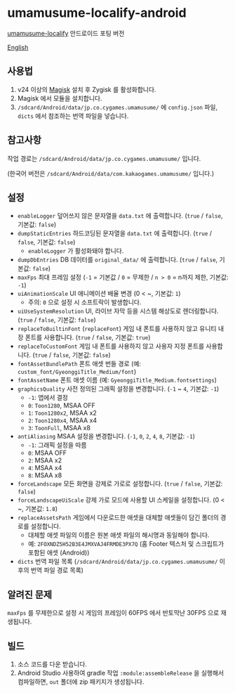 # umamusume-localify-android
[umamusume-localify](https://github.com/GEEKiDoS/umamusume-localify) 안드로이드 포팅 버전

[English](README.md)

## 사용법
1. v24 이상의 [Magisk](https://github.com/topjohnwu/Magisk) 설치 후 Zygisk 를 활성화합니다.
2. Magisk 에서 모듈을 설치합니다.
3. `/sdcard/Android/data/jp.co.cygames.umamusume/` 에 `config.json` 파일, `dicts` 에서 참조하는 번역 파일을 넣습니다.

## 참고사항
작업 경로는 `/sdcard/Android/data/jp.co.cygames.umamusume/` 입니다.

(한국어 버전은 `/sdcard/Android/data/com.kakaogames.umamusume/` 입니다.)

## 설정
- `enableLogger` 덮어쓰지 않은 문자열을 `data.txt` 에 출력합니다. (`true` / `false`, 기본값: `false`)
- `dumpStaticEntries` 하드코딩된 문자열을 `data.txt` 에 출력합니다. (`true` / `false`, 기본값: `false`)
  - `enableLogger` 가 활성화돼야 합니다.
- `dumpDbEntries` DB 데이터를 `original_data/` 에 출력합니다. (`true` / `false`, 기본값: `false`)
- `maxFps` 최대 프레임 설정 (`-1` = 기본값 / `0` = 무제한 / `n > 0` = n까지 제한, 기본값: `-1`)
- `uiAnimationScale` UI 애니메이션 배율 변경 (0 < ~, 기본값: `1`)
  - 주의: `0` 으로 설정 시 소프트락이 발생합니다.
- `uiUseSystemResolution` UI, 라이브 자막 등을 시스템 해상도로 렌더링합니다. (`true` / `false`, 기본값: `false`)
- `replaceToBuiltinFont` (`replaceFont`) 게임 내 폰트를 사용하지 않고 유니티 내장 폰트를 사용합니다. (`true` / `false`, 기본값: `true`)
- `replaceToCustomFont` 게임 내 폰트를 사용하지 않고 사용자 지정 폰트를 사용합니다. (`true` / `false`, 기본값: `false`)
- `fontAssetBundlePath` 폰트 애셋 번들 경로 (예: `custom_font/GyeonggiTitle_Medium/font`)
- `fontAssetName` 폰트 애셋 이름 (예: `GyeonggiTitle_Medium.fontsettings`)
- `graphicsQuality` 사전 정의된 그래픽 설정을 변경합니다. (`-1` ~ `4`, 기본값: `-1`)
  - `-1`: 앱에서 결정
  - `0`: `Toon1280`, MSAA OFF
  - `1`: `Toon1280x2`, MSAA x2
  - `2`: `Toon1280x4`, MSAA x4
  - `3`: `ToonFull`, MSAA x8
- `antiAliasing` MSAA 설정을 변경합니다. (`-1`, `0`, `2`, `4`, `8`, 기본값: `-1`)
  - `-1`: 그래픽 설정을 따름
  - `0`: MSAA OFF
  - `2`: MSAA x2
  - `4`: MSAA x4
  - `8`: MSAA x8
- `forceLandscape` 모든 화면을 강제로 가로로 설정합니다. (`true` / `false`, 기본값: `false`)
- `forceLandscapeUiScale` 강제 가로 모드에 사용할 UI 스케일을 설정합니다. (0 < ~, 기본값: `1.8`)
- `replaceAssetsPath` 게임에서 다운로드한 애셋을 대체할 애셋들이 담긴 폴더의 경로를 설정합니다.
  - 대체할 애셋 파일의 이름은 원본 애셋 파일의 해시명과 동일해야 합니다.
  - 예: `2FOXNDZ5H52B3E4JMXVAJ4FRMDE3PX7Q` (홈 Footer 텍스처 및 스크립트가 포함된 애셋 (Android))
- `dicts` 번역 파일 목록 (`/sdcard/Android/data/jp.co.cygames.umamusume/` 이후의 번역 파일 경로 목록)

## 알려진 문제
`maxFps` 를 무제한으로 설정 시 게임의 프레임이 60FPS 에서 반토막난 30FPS 으로 재생됩니다.

## 빌드
1. 소스 코드를 다운 받습니다.
2. Android Studio 사용하여 gradle 작업 `:module:assembleRelease` 을 실행해서 컴파일하면, `out` 폴더에 zip 패키지가 생성됩니다.
